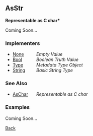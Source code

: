 AsStr
-----
__Representable as C char*__

Coming Soon...


### Implementers

* <span style="width:75px; float:left;">[None](none)</span> _Empty Value_
* <span style="width:75px; float:left;">[Bool](bool)</span> _Boolean Truth Value_
* <span style="width:75px; float:left;">[Type](type)</span> _Metadata Type Object_
* <span style="width:75px; float:left;">[String](string)</span> _Basic String Type_


### See Also

* <span style="width:75px; float:left;">[AsChar](aschar)</span> _Representable as C char_


### Examples

Coming Soon...

[Back](/documentation)
